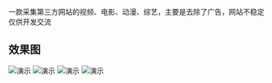 
</p>
</p>
一款采集第三方网站的视频、电影、动漫、综艺，主要是去除了广告，网站不稳定 仅供开发交流
</p>

## 效果图

![演示](https://github.com/xispower/ODVideoForLive/raw/master/1.png)
![演示](https://github.com/xispower/ODVideoForLive/raw/master/2.png)
![演示](https://github.com/xispower/ODVideoForLive/raw/master/3.png)
![演示](https://github.com/xispower/ODVideoForLive/raw/master/4.png)



